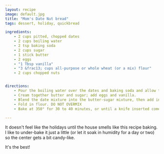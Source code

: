```yaml
--- 
layout: recipe
image: default.jpg
title: "Mom's Date Nut bread"
tags: dessert, holiday, quickbread

ingredients:
    - 2 cups pitted, chopped dates
    - 2 cups boiling water
    - 2 tsp baking soda
    - 2 cups sugar
    - 1 stick butter
    - 2 eggs
    - "1 Tbsp vanilla"
    - "3 &frac13; cups all-purpose or whole wheat (or a mix) flour"
    - 2 cups chopped nuts


directions:
    - Pour the boiling water over the dates and baking soda and allow to cool.
    - Cream together butter and sugar; add eggs and vanilla.
    - Blend the date mixture into the butter-sugar mixture, then add in nuts.
    - Fold in flour. DO NOT OVERMIX
    - Bake at 350° for 30 to 40 minutes, or until a knife inserted comes out clean.
    
---
```

It doesn't feel like the holidays until the house smells like this recipe baking.  
I like to under-bake it just a little (or let it soak in humidity for a day or two) so the center gets a bit candy-like.  

It's the best!
